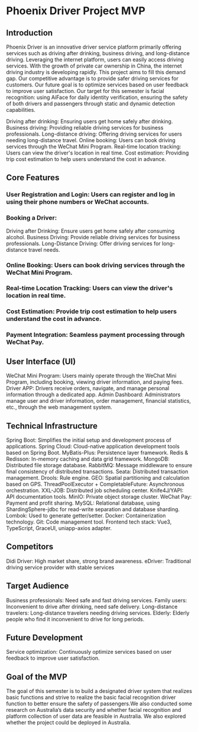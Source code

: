 # Phoenix Driver Project MVP

## Introduction
Phoenix Driver is an innovative driver service platform primarily offering services such as driving after drinking, business driving, and long-distance driving. Leveraging the internet platform, users can easily access driving services. With the growth of private car ownership in China, the internet driving industry is developing rapidly. This project aims to fill this demand gap. Our competitive advantage is to provide safer driving services for customers.  Our future goal is to optimize services based on user feedback to improve user satisfaction.
 Our target for this semester is facial recognition: using AiFace for daily identity verification, ensuring the safety of both drivers and passengers through static and dynamic detection capabilities.

Driving after drinking: Ensuring users get home safely after drinking.
Business driving: Providing reliable driving services for business professionals.
Long-distance driving: Offering driving services for users needing long-distance travel.
Online booking: Users can book driving services through the WeChat Mini Program.
Real-time location tracking: Users can view the driver's location in real time.
Cost estimation: Providing trip cost estimation to help users understand the cost in advance.

## Core Features
### User Registration and Login: Users can register and log in using their phone numbers or WeChat accounts.
### Booking a Driver:
Driving after Drinking: Ensure users get home safely after consuming alcohol.
Business Driving: Provide reliable driving services for business professionals.
Long-Distance Driving: Offer driving services for long-distance travel needs.
### Online Booking: Users can book driving services through the WeChat Mini Program.
### Real-time Location Tracking: Users can view the driver's location in real time.
### Cost Estimation: Provide trip cost estimation to help users understand the cost in advance.
### Payment Integration: Seamless payment processing through WeChat Pay.
## User Interface (UI)
WeChat Mini Program: Users mainly operate through the WeChat Mini Program, including booking, viewing driver information, and paying fees.
Driver APP: Drivers receive orders, navigate, and manage personal information through a dedicated app.
Admin Dashboard: Administrators manage user and driver information, order management, financial statistics, etc., through the web management system.

## Technical Infrastructure
Spring Boot: Simplifies the initial setup and development process of applications.
Spring Cloud: Cloud-native application development tools based on Spring Boot.
MyBatis-Plus: Persistence layer framework.
Redis & Redisson: In-memory caching and data grid framework.
MongoDB: Distributed file storage database.
RabbitMQ: Message middleware to ensure final consistency of distributed transactions.
Seata: Distributed transaction management.
Drools: Rule engine.
GEO: Spatial partitioning and calculation based on GPS.
ThreadPoolExecutor + CompletableFuture: Asynchronous orchestration.
XXL-JOB: Distributed job scheduling center.
Knife4J/YAPI: API documentation tools.
MinIO: Private object storage cluster.
WeChat Pay: Payment and profit sharing.
MySQL: Relational database, using ShardingSphere-jdbc for read-write separation and database sharding.
Lombok: Used to generate getter/setter.
Docker: Containerization technology.
Git: Code management tool.
Frontend tech stack: Vue3, TypeScript, GraceUI, uniapp-axios adapter.

## Competitors
Didi Driver: High market share, strong brand awareness.
eDriver: Traditional driving service provider with stable services

## Target Audience
Business professionals: Need safe and fast driving services.
Family users: Inconvenient to drive after drinking, need safe delivery.
Long-distance travelers: Long-distance travelers needing driving services.
Elderly: Elderly people who find it inconvenient to drive for long periods.

## Future Development
Service optimization: Continuously optimize services based on user feedback to improve user satisfaction.

## Goal of the MVP
The goal of this semester is to build a designated driver system that realizes basic functions and strive to realize the basic facial recognition driver function to better ensure the safety of passengers.We also conducted some research on Australia’s data security and whether facial recognition and platform collection of user data are feasible in Australia. We also explored whether the project could be deployed in Australia.
